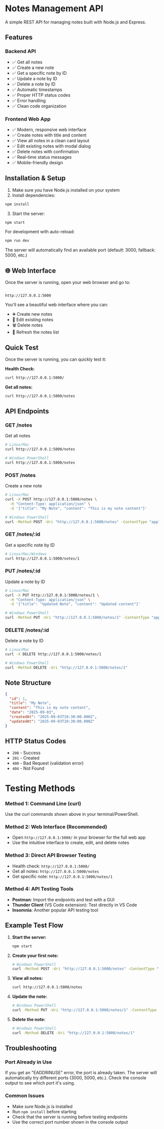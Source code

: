 # Notes Management API

A simple REST API for managing notes built with Node.js and Express.

## Features

### Backend API
- ✅ Get all notes
- ✅ Create a new note
- ✅ Get a specific note by ID
- ✅ Update a note by ID
- ✅ Delete a note by ID
- ✅ Automatic timestamps
- ✅ Proper HTTP status codes
- ✅ Error handling
- ✅ Clean code organization

### Frontend Web App
- ✅ Modern, responsive web interface
- ✅ Create notes with title and content
- ✅ View all notes in a clean card layout
- ✅ Edit existing notes with modal dialog
- ✅ Delete notes with confirmation
- ✅ Real-time status messages
- ✅ Mobile-friendly design

## Installation & Setup

1. Make sure you have Node.js installed on your system
2. Install dependencies:
```bash
npm install
```

3. Start the server:
```bash
npm start
```

For development with auto-reload:
```bash
npm run dev
```

The server will automatically find an available port (default: 3000, fallback: 5000, etc.)

## 🌐 Web Interface

Once the server is running, open your web browser and go to:
```

http://127.0.0.1:5000
```

You'll see a beautiful web interface where you can:
- ➕ Create new notes
- 📝 Edit existing notes
- 🗑️ Delete notes
- 🔄 Refresh the notes list

## Quick Test

Once the server is running, you can quickly test it:

**Health Check:**
```bash
curl http://127.0.0.1:5000/
```

**Get all notes:**
```bash
curl http://127.0.0.1:5000/notes
```

## API Endpoints

### GET /notes
Get all notes
```bash
# Linux/Mac
curl http://127.0.0.1:5000/notes

# Windows PowerShell
curl http://127.0.0.1:5000/notes
```

### POST /notes
Create a new note
```bash
# Linux/Mac
curl -X POST http://127.0.0.1:5000/notes \
  -H "Content-Type: application/json" \
  -d '{"title": "My Note", "content": "This is my note content"}'

# Windows PowerShell
curl -Method POST -Uri "http://127.0.0.1:5000/notes" -ContentType "application/json" -Body '{"title": "My Note", "content": "This is my note content"}'
```

### GET /notes/:id
Get a specific note by ID
```bash
# Linux/Mac/Windows
curl http://127.0.0.1:5000/notes/1
```

### PUT /notes/:id
Update a note by ID
```bash
# Linux/Mac
curl -X PUT http://127.0.0.1:5000/notes/1 \
  -H "Content-Type: application/json" \
  -d '{"title": "Updated Note", "content": "Updated content"}'

# Windows PowerShell
curl -Method PUT -Uri "http://127.0.0.1:5000/notes/1" -ContentType "application/json" -Body '{"title": "Updated Note", "content": "Updated content"}'
```

### DELETE /notes/:id
Delete a note by ID
```bash
# Linux/Mac
curl -X DELETE http://127.0.0.1:5000/notes/1

# Windows PowerShell
curl -Method DELETE -Uri "http://127.0.0.1:5000/notes/1"
```

## Note Structure

```json
{
  "id": 1,
  "title": "My Note",
  "content": "This is my note content",
  "date": "2025-09-03",
  "createdAt": "2025-09-03T10:30:00.000Z",
  "updatedAt": "2025-09-03T10:30:00.000Z"
}
```

## HTTP Status Codes

- `200` - Success
- `201` - Created
- `400` - Bad Request (validation error)
- `404` - Not Found
#
# Testing Methods

### Method 1: Command Line (curl)
Use the curl commands shown above in your terminal/PowerShell.

### Method 2: Web Interface (Recommended)
- Open `http://127.0.0.1:5000/` in your browser for the full web app
- Use the intuitive interface to create, edit, and delete notes

### Method 3: Direct API Browser Testing
- Health check: `http://127.0.0.1:5000/`
- Get all notes: `http://127.0.0.1:5000/notes`
- Get specific note: `http://127.0.0.1:5000/notes/1`

### Method 4: API Testing Tools
- **Postman**: Import the endpoints and test with a GUI
- **Thunder Client** (VS Code extension): Test directly in VS Code
- **Insomnia**: Another popular API testing tool

## Example Test Flow

1. **Start the server:**
   ```bash
   npm start
   ```

2. **Create your first note:**
   ```bash
   # Windows PowerShell
   curl -Method POST -Uri "http://127.0.0.1:5000/notes" -ContentType "application/json" -Body '{"title": "My First Note", "content": "Hello World!"}'
   ```

3. **View all notes:**
   ```bash
   curl http://127.0.0.1:5000/notes
   ```

4. **Update the note:**
   ```bash
   # Windows PowerShell
   curl -Method PUT -Uri "http://127.0.0.1:5000/notes/1" -ContentType "application/json" -Body '{"title": "Updated Note", "content": "Updated content!"}'
   ```

5. **Delete the note:**
   ```bash
   # Windows PowerShell
   curl -Method DELETE -Uri "http://127.0.0.1:5000/notes/1"
   ```

## Troubleshooting

### Port Already in Use
If you get an "EADDRINUSE" error, the port is already taken. The server will automatically try different ports (3000, 5000, etc.). Check the console output to see which port it's using.

### Common Issues
- Make sure Node.js is installed
- Run `npm install` before starting
- Check that the server is running before testing endpoints
- Use the correct port number shown in the console output